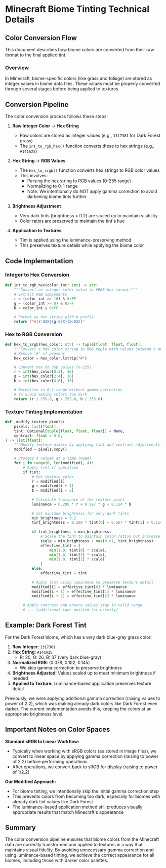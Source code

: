 # Minecraft Biome Tinting Technical Details

## Color Conversion Flow

This document describes how biome colors are converted from their raw format to the final applied tint.

### Overview

In Minecraft, biome-specific colors (like grass and foliage) are stored as integer values in biome data files. These values must be properly converted through several stages before being applied to textures.

## Conversion Pipeline

The color conversion process follows these steps:

1. **Raw Integer Color** → **Hex String**
   - Raw colors are stored as integer values (e.g., `1317381` for Dark Forest grass)
   - The `int_to_rgb_hex()` function converts these to hex strings (e.g., `#141A25`)

2. **Hex String** → **RGB Values**
   - The `hex_to_srgb()` function converts hex strings to RGB color values
   - This involves:
     - Parsing the hex string to RGB values (0-255 range)
     - Normalizing to 0-1 range
     - Note: We intentionally do NOT apply gamma correction to avoid darkening biome tints further

3. **Brightness Adjustment**
   - Very dark tints (brightness < 0.2) are scaled up to maintain visibility
   - Color ratios are preserved to maintain the tint's hue

4. **Application to Textures**
   - Tint is applied using the luminance-preserving method 
   - This preserves texture details while applying the biome color

## Code Implementation

### Integer to Hex Conversion

```python
def int_to_rgb_hex(color_int: int) -> str:
    """Convert an integer color value to #RGB hex format."""
    # Extract RGB components
    r = (color_int >> 16) & 0xFF
    g = (color_int >> 8) & 0xFF
    b = color_int & 0xFF

    # Format as hex string with # prefix
    return f"#{r:02X}{g:02X}{b:02X}"
```

### Hex to RGB Conversion

```python
def hex_to_srgb(hex_color: str) -> tuple[float, float, float]:
    """Convert a hex color string to RGB tuple with values between 0 and 1."""
    # Remove '#' if present
    hex_color = hex_color.lstrip("#")

    # Convert hex to RGB values (0-255)
    r = int(hex_color[0:2], 16)
    g = int(hex_color[2:4], 16)
    b = int(hex_color[4:6], 16)

    # Normalize to 0-1 range without gamma correction
    # to avoid making colors too dark
    return (r / 255.0, g / 255.0, b / 255.0)
```

### Texture Tinting Implementation

```python
def _modify_texture_pixels(
    pixels: list[float],
    tint: Optional[tuple[float, float, float]] = None,
    contrast: float = 0.0,
) -> list[float]:
    """Modify texture pixels by applying tint and contrast adjustments."""
    modified = pixels.copy()

    # Process 4 values at a time (RGBA)
    for i in range(0, len(modified), 4):
        # Apply tint if specified
        if tint:
            # Get texture color
            r = modified[i]
            g = modified[i + 1]
            b = modified[i + 2]
            
            # Calculate luminance of the texture pixel
            luminance = 0.299 * r + 0.587 * g + 0.114 * b
            
            # Set minimum brightness for very dark tints
            min_brightness = 0.2
            tint_brightness = 0.299 * tint[0] + 0.587 * tint[1] + 0.114 * tint[2]
            
            if tint_brightness < min_brightness:
                # Scale the tint to maintain color ratios but increase brightness
                scale = min_brightness / max(0.01, tint_brightness)
                effective_tint = [
                    min(1.0, tint[0] * scale),
                    min(1.0, tint[1] * scale),
                    min(1.0, tint[2] * scale)
                ]
            else:
                effective_tint = tint
                
            # Apply tint using luminance to preserve texture detail
            modified[i] = effective_tint[0] * luminance
            modified[i + 1] = effective_tint[1] * luminance
            modified[i + 2] = effective_tint[2] * luminance
            
        # Apply contrast and ensure values stay in valid range
        # ... [additional code omitted for brevity]
```

## Example: Dark Forest Tint

For the Dark Forest biome, which has a very dark blue-gray grass color:

1. **Raw Integer**: `1317381`
2. **Hex String**: `#141A25` 
   - R: 20, G: 26, B: 37 (very dark blue-gray)
3. **Normalized RGB**: (0.078, 0.102, 0.145)
   - We skip gamma correction to preserve brightness
4. **Brightness Adjusted**: Values scaled up to meet minimum brightness if needed
5. **Applied to Texture**: Luminance-based application preserves texture detail

Previously, we were applying additional gamma correction (raising values to power of 2.2), which was making already dark colors like Dark Forest even darker. The current implementation avoids this, keeping the colors at an appropriate brightness level.

## Important Notes on Color Spaces

**Standard sRGB to Linear Workflow:**
- Typically when working with sRGB colors (as stored in image files), we convert to linear space by applying gamma correction (raising to power of 2.2) before performing operations
- After operations, we convert back to sRGB for display (raising to power of 1/2.2)

**Our Modified Approach:**
- For biome tinting, we intentionally skip the initial gamma correction step
- This prevents colors from becoming too dark, especially for biomes with already dark tint values like Dark Forest
- The luminance-based application method still produces visually appropriate results that match Minecraft's appearance

## Summary

The color conversion pipeline ensures that biome colors from the Minecraft data are correctly transformed and applied to textures in a way that maintains visual fidelity. By avoiding unnecessary gamma correction and using luminance-based tinting, we achieve the correct appearance for all biomes, including those with darker color palettes.
